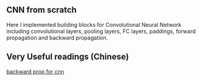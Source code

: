 ## CNN from scratch
Here I implemented building blocks for Convolutional Neural Network including convolutional layers, pooling layers, FC layers, paddings, forward propagation and backward propagation.

## Very Useful readings (Chinese)
[backward prop for cnn](https://www.cnblogs.com/pinard/p/6494810.html)
